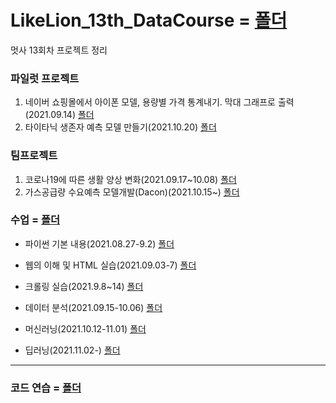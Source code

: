 # LikeLion_13th_DataCourse = [폴더](https://github.com/kbjung/LikeLion_13th_DataCourse)
멋사 13회차 프로젝트 정리


### 파일럿 프로젝트
  1. 네이버 쇼핑몰에서 아이폰 모델, 용량별 가격 통계내기. 막대 그래프로 출력(2021.09.14) [폴더](https://github.com/kbjung/LikeLion_13th_DataCourse/tree/main/codeclass/03_crawling/2021.09.14(pilot_project))
  2. 타이타닉 생존자 예측 모델 만들기(2021.10.20) [폴더](https://github.com/kbjung/LikeLion_13th_DataCourse/tree/main/codeclass/05_merchine_learning/2021.10.20(pilot_project))


### 팀프로젝트
  1. 코로나19에 따른 생활 양상 변화(2021.09.17~10.08) [폴더](https://github.com/kbjung/LikeLion_13th_DataCourse/tree/main/TP01)
  2. 가스공급량 수요예측 모델개발(Dacon)(2021.10.15~) [폴더](https://github.com/kbjung/LikeLion_13th_DataCourse/tree/main/TP02)

### 수업 = [폴더](https://github.com/kbjung/LikeLion_13th_DataCourse/tree/main/codeclass)

  + 파이썬 기본 내용(2021.08.27-9.2) [폴더](https://github.com/kbjung/LikeLion_13th_DataCourse/tree/main/codeclass/01_basic)

  + 웹의 이해 및 HTML 실습(2021.09.03-7) [폴더](https://github.com/kbjung/LikeLion_13th_DataCourse/tree/main/codeclass/02_web)

  + 크롤링 실습(2021.9.8~14) [폴더](https://github.com/kbjung/LikeLion_13th_DataCourse/tree/main/codeclass/crawling)

  + 데이터 분석(2021.09.15-10.06) [폴더](https://github.com/kbjung/LikeLion_13th_DataCourse/tree/main/codeclass/04_data_analysis)

  + 머신러닝(2021.10.12-11.01) [폴더](https://github.com/kbjung/LikeLion_13th_DataCourse/tree/main/codeclass/05_merchine_learning)

  + 딥러닝(2021.11.02-) [폴더](https://github.com/kbjung/LikeLion_13th_DataCourse/tree/main/codeclass/06_deep_learning)

---
### 코드 연습 = [폴더](https://github.com/kbjung/LikeLion_13th_DataCourse/tree/main/practice)
